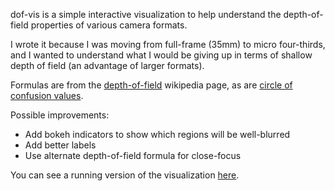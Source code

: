 dof-vis is a simple interactive visualization to help understand the depth-of-field properties of various camera formats.

I wrote it because I was moving from full-frame (35mm) to micro four-thirds, and I wanted to understand what I would be giving up in terms of shallow depth of field (an advantage of larger formats).

Formulas are from the [depth-of-field](http://en.wikipedia.org/wiki/Depth_of_field) wikipedia page, as are [circle of confusion values](http://en.wikipedia.org/wiki/Circle_of_confusion).

Possible improvements:

* Add bokeh indicators to show which regions will be well-blurred
* Add better labels
* Use alternate depth-of-field formula for close-focus

You can see a running version of the visualization [here](http://npbay.es/dof.html).
